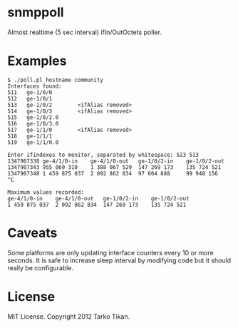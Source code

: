 snmppoll
========

Almost realtime (5 sec interval) ifIn/OutOctets poller.


Examples
========

```
$ ./poll.pl hostname community
Interfaces found: 
511   ge-1/0/0        
512   ge-1/0/1        
513   ge-1/0/2        <ifAlias removed>
514   ge-1/0/3        <ifAlias removed>
515   ge-1/0/2.0      
516   ge-1/0/3.0      
517   ge-1/1/0        <ifAlias removed>
518   ge-1/1/1        
519   ge-1/1/0.0      

Enter ifindexes to monitor, separated by whitespace: 523 513
1347907338 ge-4/1/0-in    ge-4/1/0-out   ge-1/0/2-in    ge-1/0/2-out   
1347907343 955 069 310    1 388 067 529  147 269 173    135 724 521    
1347907348 1 459 875 037  2 092 862 834  97 604 888     99 948 156     
^C

Maximum values recorded:
ge-4/1/0-in    ge-4/1/0-out   ge-1/0/2-in    ge-1/0/2-out   
1 459 875 037  2 092 862 834  147 269 173    135 724 521    
```

Caveats
=======
Some platforms are only updating interface counters every 10 or more seconds. It is safe to increase sleep interval by modifying code but it should really be configurable.


License
=======
MIT License.  Copyright 2012 Tarko Tikan.

